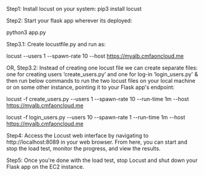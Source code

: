
Step1: Install locust on your system:
pip3 install locust

Step2: Start your flask app wherever its deployed:

python3 app.py

Step3.1: Create locustfile.py and run as:

locust --users 1 --spawn-rate 10 --host https://myalb.cmfaoncloud.me

OR, Step3.2: Instead of creating one locust file we can create separate files: one for creating users ‘create_users.py’ and one for log-in ‘login_users.py' & then
run below commands to run the two locust files on your local machine or on some other instance, pointing it to your Flask app's endpoint:

locust -f create_users.py --users 1 --spawn-rate 10 --run-time 1m --host https://myalb.cmfaoncloud.me

locust -f login_users.py --users 10 --spawn-rate 1 --run-time 1m --host https://myalb.cmfaoncloud.me

Step4: Access the Locust web interface by navigating to http://localhost:8089 in your web browser. From here, you can start and stop the load test, monitor the progress, and view the results.

Step5: Once you're done with the load test, stop Locust and shut down your Flask app on the EC2 instance.
